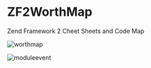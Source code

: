 ZF2WorthMap
===========

Zend Framework 2 Cheet Sheets and Code Map

![worthmap](http://raya-media.com/cd/zf2worthmap.jpg)

![moduleevent](http://raya-media.com/cd/zf2moduleevent.jpg)
